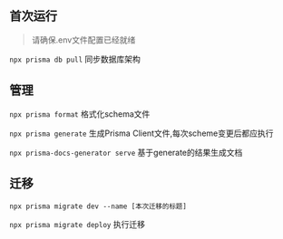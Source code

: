 
## 首次运行
> 请确保.env文件配置已经就绪

`npx prisma db pull` 同步数据库架构

## 管理

`npx prisma format` 格式化schema文件

`npx prisma generate` 生成Prisma Client文件,每次scheme变更后都应执行

`npx prisma-docs-generator serve` 基于generate的结果生成文档

## 迁移

`npx prisma migrate dev --name [本次迁移的标题]`

`npx prisma migrate deploy` 执行迁移
